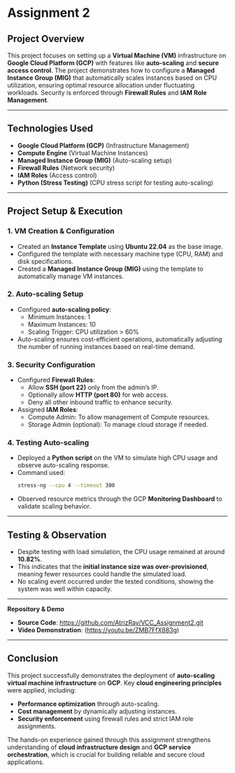 
# Assignment 2

## Project Overview
This project focuses on setting up a **Virtual Machine (VM)** infrastructure on **Google Cloud Platform (GCP)** with features like **auto-scaling** and **secure access control**. The project demonstrates how to configure a **Managed Instance Group (MIG)** that automatically scales instances based on CPU utilization, ensuring optimal resource allocation under fluctuating workloads. Security is enforced through **Firewall Rules** and **IAM Role Management**.

---

## Technologies Used

- **Google Cloud Platform (GCP)** (Infrastructure Management)
- **Compute Engine** (Virtual Machine Instances)
- **Managed Instance Group (MIG)** (Auto-scaling setup)
- **Firewall Rules** (Network security)
- **IAM Roles** (Access control)
- **Python (Stress Testing)** (CPU stress script for testing auto-scaling)

---

## Project Setup & Execution

### 1. VM Creation & Configuration

- Created an **Instance Template** using **Ubuntu 22.04** as the base image.
- Configured the template with necessary machine type (CPU, RAM) and disk specifications.
- Created a **Managed Instance Group (MIG)** using the template to automatically manage VM instances.

### 2. Auto-scaling Setup

- Configured **auto-scaling policy**:
    - Minimum Instances: 1
    - Maximum Instances: 10
    - Scaling Trigger: CPU utilization > 60%
- Auto-scaling ensures cost-efficient operations, automatically adjusting the number of running instances based on real-time demand.

### 3. Security Configuration

- Configured **Firewall Rules**:
    - Allow **SSH (port 22)** only from the admin’s IP.
    - Optionally allow **HTTP (port 80)** for web access.
    - Deny all other inbound traffic to enhance security.
- Assigned **IAM Roles**:
    - Compute Admin: To allow management of Compute resources.
    - Storage Admin (optional): To manage cloud storage if needed.

### 4. Testing Auto-scaling

- Deployed a **Python script** on the VM to simulate high CPU usage and observe auto-scaling response.
- Command used:
    ```bash
    stress-ng --cpu 4 --timeout 300
    ```
- Observed resource metrics through the GCP **Monitoring Dashboard** to validate scaling behavior.

---

## Testing & Observation

- Despite testing with load simulation, the CPU usage remained at around **10.82%**.
- This indicates that the **initial instance size was over-provisioned**, meaning fewer resources could handle the simulated load.
- No scaling event occurred under the tested conditions, showing the system was well within capacity.

---

**Repository & Demo**

- **Source Code**: https://github.com/AtrizRay/VCC_Assignment2.git
- **Video Demonstration**: (https://youtu.be/ZMB7FfX883g)

---

## Conclusion
This project successfully demonstrates the deployment of **auto-scaling virtual machine infrastructure** on **GCP**. Key **cloud engineering principles** were applied, including:
- **Performance optimization** through auto-scaling.
- **Cost management** by dynamically adjusting instances.
- **Security enforcement** using firewall rules and strict IAM role assignments.

The hands-on experience gained through this assignment strengthens understanding of **cloud infrastructure design** and **GCP service orchestration**, which is crucial for building reliable and secure cloud applications.
